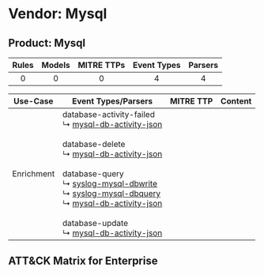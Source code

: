 Vendor: Mysql
=============
Product: Mysql
--------------
| Rules | Models | MITRE TTPs | Event Types | Parsers |
|:-----:|:------:|:----------:|:-----------:|:-------:|
|   0   |   0    |     0      |      4      |    4    |

|  Use-Case  | Event Types/Parsers                                                                                                                                                                                                                                                                                                                                                                                                                                                                                                                                                                          | MITRE TTP | Content                                        |
|:----------:| -------------------------------------------------------------------------------------------------------------------------------------------------------------------------------------------------------------------------------------------------------------------------------------------------------------------------------------------------------------------------------------------------------------------------------------------------------------------------------------------------------------------------------------------------------------------------------------------- | --------- | ---------------------------------------------- |
| Enrichment |  database-activity-failed<br> ↳ [mysql-db-activity-json](Parsers/parserContent_mysql-db-activity-json.md)<br><br> database-delete<br> ↳ [mysql-db-activity-json](Parsers/parserContent_mysql-db-activity-json.md)<br><br> database-query<br> ↳ [syslog-mysql-dbwrite](Parsers/parserContent_syslog-mysql-dbwrite.md)<br> ↳ [syslog-mysql-dbquery](Parsers/parserContent_syslog-mysql-dbquery.md)<br> ↳ [mysql-db-activity-json](Parsers/parserContent_mysql-db-activity-json.md)<br><br> database-update<br> ↳ [mysql-db-activity-json](Parsers/parserContent_mysql-db-activity-json.md)<br> |           | [](Rules_Models/r_m_mysql_mysql_Enrichment.md) |

ATT&CK Matrix for Enterprise
----------------------------
